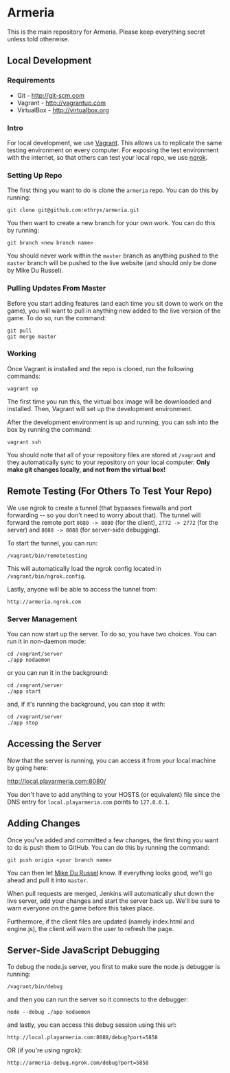 Armeria
=======

This is the main repository for Armeria. Please keep everything secret unless told otherwise.

Local Development
-----------------

### Requirements

* Git - http://git-scm.com
* Vagrant - http://vagrantup.com
* VirtualBox - http://virtualbox.org

### Intro

For local development, we use [Vagrant](http://www.vagrantup.com). This allows us to replicate
the same testing environment on every computer. For exposing the test environment with the internet,
so that others can test your local repo, we use [ngrok](https://ngrok.com).

### Setting Up Repo

The first thing you want to do is clone the `armeria` repo. You can do this by running:

    git clone git@github.com:ethryx/armeria.git
    
You then want to create a new branch for your own work. You can do this by running:

    git branch <new branch name>

You should never work within the `master` branch as anything pushed to the `master` branch will be pushed
to the live website (and should only be done by Mike Du Russel).

### Pulling Updates From Master

Before you start adding features (and each time you sit down to work on the game), you will
want to pull in anything new added to the live version of the game. To do so, run the command:

    git pull
    git merge master

### Working

Once Vagrant is installed and the repo is cloned, run the following commands:

    vagrant up

The first time you run this, the virtual box image will be downloaded and installed. Then,
Vagrant will set up the development environment.

After the development environment is up and running, you can ssh into the box by running
the command:

    vagrant ssh

You should note that all of your repository files are stored at `/vagrant` and they automatically
sync to your repository on your local computer. **Only make git changes locally, and not from the
virtual box!**

## Remote Testing (For Others To Test Your Repo)

We use ngrok to create a tunnel (that bypasses firewalls and port forwarding -- so you don't need to worry
about that). The tunnel will forward the remote port `8080 -> 8080` (for the client), `2772 -> 2772` (for
the server) and `8088 -> 8088` (for server-side debugging).

To start the tunnel, you can run:

    /vagrant/bin/remotetesting
    
This will automatically load the ngrok config located in `/vagrant/bin/ngrok.config`.

Lastly, anyone will be able to access the tunnel from:

    http://armeria.ngrok.com

### Server Management

You can now start up the server. To do so, you have two choices. You can run it in non-daemon mode:

    cd /vagrant/server
    ./app nodaemon

or you can run it in the background:

    cd /vagrant/server
    ./app start

and, if it's running the background, you can stop it with:

    cd /vagrant/server
    ./app stop

## Accessing the Server

Now that the server is running, you can access it from your local machine by going here:

http://local.playarmeria.com:8080/

You don't have to add anything to your HOSTS (or equivalent) file since the DNS entry for
`local.playarmeria.com` points to `127.0.0.1`.

## Adding Changes

Once you've added and committed a few changes, the first thing you want to do is push them to GitHub.
You can do this by running the command:

    git push origin <your branch name>
    
You can then let [Mike Du Russel](https://bitbucket.org/ethryx) know. If everything looks good, we'll go ahead
and pull it into `master`.

When pull requests are merged, Jenkins will automatically shut down the live server, add your changes and start
the server back up. We'll be sure to warn everyone on the game before this takes place.

Furthermore, if the client files are updated (namely index.html and engine.js), the client will warn the user to
refresh the page.

## Server-Side JavaScript Debugging

To debug the node.js server, you first to make sure the node.js debugger is running:

    /vagrant/bin/debug

and then you can run the server so it connects to the debugger:

    node --debug ./app nodaemon

and lastly, you can access this debug session using this url:

    http://local.playarmeria.com:8088/debug?port=5858

OR (if you're using ngrok):

    http://armeria-debug.ngrok.com/debug?port=5858
